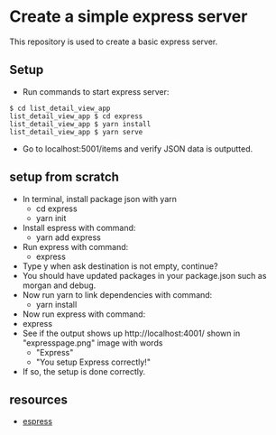 # Create a simple express server
This repository is used to create a basic express server.

## Setup
- Run commands to start express server:
```
$ cd list_detail_view_app
list_detail_view_app $ cd express
list_detail_view_app $ yarn install
list_detail_view_app $ yarn serve
```
- Go to localhost:5001/items and verify JSON data is outputted.


## setup from scratch
- In terminal, install package json with yarn
  - cd express
  - yarn init
- Install espress with command:
  - yarn add express
- Run express with command:
  - express
- Type y when ask destination is not empty, continue? 
- You should have updated packages in your package.json such as morgan and debug.
- Now run yarn to link dependencies with command:
  - yarn install
- Now run express with command:
 - express
- See if the output shows up http://localhost:4001/ shown in "expresspage.png" image with words 
  - "Express" 
  - "You setup Express correctly!" 
- If so, the setup is done correctly.

## resources
- [espress](https://expressjs.com/)

